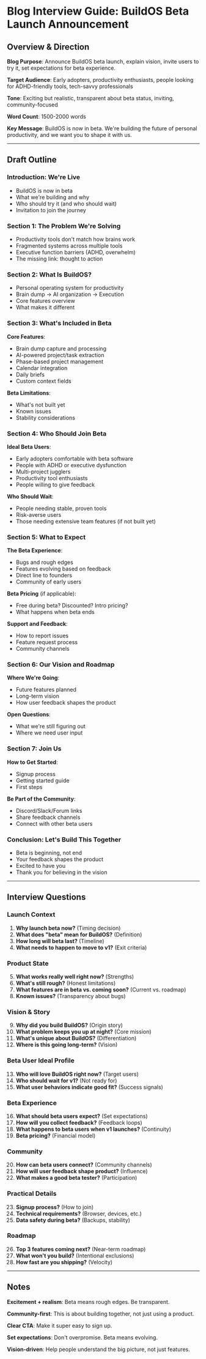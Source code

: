 # Blog Interview Guide: BuildOS Beta Launch Announcement

## Overview & Direction

**Blog Purpose**: Announce BuildOS beta launch, explain vision, invite users to try it, set expectations for beta experience.

**Target Audience**: Early adopters, productivity enthusiasts, people looking for ADHD-friendly tools, tech-savvy professionals

**Tone**: Exciting but realistic, transparent about beta status, inviting, community-focused

**Word Count**: 1500-2000 words

**Key Message**: BuildOS is now in beta. We're building the future of personal productivity, and we want you to shape it with us.

---

## Draft Outline

### Introduction: We're Live

- BuildOS is now in beta
- What we're building and why
- Who should try it (and who should wait)
- Invitation to join the journey

### Section 1: The Problem We're Solving

- Productivity tools don't match how brains work
- Fragmented systems across multiple tools
- Executive function barriers (ADHD, overwhelm)
- The missing link: thought to action

### Section 2: What Is BuildOS?

- Personal operating system for productivity
- Brain dump → AI organization → Execution
- Core features overview
- What makes it different

### Section 3: What's Included in Beta

**Core Features**:

- Brain dump capture and processing
- AI-powered project/task extraction
- Phase-based project management
- Calendar integration
- Daily briefs
- Custom context fields

**Beta Limitations**:

- What's not built yet
- Known issues
- Stability considerations

### Section 4: Who Should Join Beta

**Ideal Beta Users**:

- Early adopters comfortable with beta software
- People with ADHD or executive dysfunction
- Multi-project jugglers
- Productivity tool enthusiasts
- People willing to give feedback

**Who Should Wait**:

- People needing stable, proven tools
- Risk-averse users
- Those needing extensive team features (if not built yet)

### Section 5: What to Expect

**The Beta Experience**:

- Bugs and rough edges
- Features evolving based on feedback
- Direct line to founders
- Community of early users

**Beta Pricing** (if applicable):

- Free during beta? Discounted? Intro pricing?
- What happens when beta ends

**Support and Feedback**:

- How to report issues
- Feature request process
- Community channels

### Section 6: Our Vision and Roadmap

**Where We're Going**:

- Future features planned
- Long-term vision
- How user feedback shapes the product

**Open Questions**:

- What we're still figuring out
- Where we need user input

### Section 7: Join Us

**How to Get Started**:

- Signup process
- Getting started guide
- First steps

**Be Part of the Community**:

- Discord/Slack/Forum links
- Share feedback channels
- Connect with other beta users

### Conclusion: Let's Build This Together

- Beta is beginning, not end
- Your feedback shapes the product
- Excited to have you
- Thank you for believing in the vision

---

## Interview Questions

### Launch Context

1. **Why launch beta now?** (Timing decision)
2. **What does "beta" mean for BuildOS?** (Definition)
3. **How long will beta last?** (Timeline)
4. **What needs to happen to move to v1?** (Exit criteria)

### Product State

5. **What works really well right now?** (Strengths)
6. **What's still rough?** (Honest limitations)
7. **What features are in beta vs. coming soon?** (Current vs. roadmap)
8. **Known issues?** (Transparency about bugs)

### Vision & Story

9. **Why did you build BuildOS?** (Origin story)
10. **What problem keeps you up at night?** (Core mission)
11. **What's unique about BuildOS?** (Differentiation)
12. **Where is this going long-term?** (Vision)

### Beta User Ideal Profile

13. **Who will love BuildOS right now?** (Target users)
14. **Who should wait for v1?** (Not ready for)
15. **What user behaviors indicate good fit?** (Success signals)

### Beta Experience

16. **What should beta users expect?** (Set expectations)
17. **How will you collect feedback?** (Feedback loops)
18. **What happens to beta users when v1 launches?** (Continuity)
19. **Beta pricing?** (Financial model)

### Community

20. **How can beta users connect?** (Community channels)
21. **How will user feedback shape product?** (Influence)
22. **What makes a good beta tester?** (Participation)

### Practical Details

23. **Signup process?** (How to join)
24. **Technical requirements?** (Browser, devices, etc.)
25. **Data safety during beta?** (Backups, stability)

### Roadmap

26. **Top 3 features coming next?** (Near-term roadmap)
27. **What won't you build?** (Intentional exclusions)
28. **How fast are you shipping?** (Velocity)

---

## Notes

**Excitement + realism**: Beta means rough edges. Be transparent.

**Community-first**: This is about building together, not just using a product.

**Clear CTA**: Make it super easy to sign up.

**Set expectations**: Don't overpromise. Beta means evolving.

**Vision-driven**: Help people understand the big picture, not just features.
